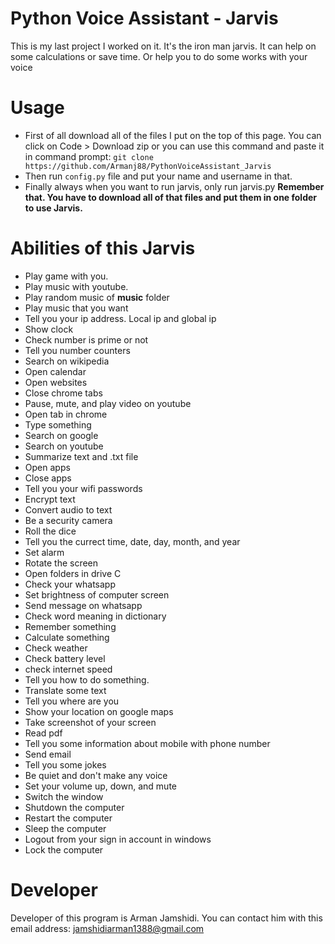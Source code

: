 # Python Voice Assistant - Jarvis
This is my last project I worked on it. It's the iron man jarvis. It can help on some calculations or save time. Or help you to do some works with your voice

# Usage
- First of all download all of the files I put on the top of this page. You can click on Code > Download zip or you can use this command and paste it in command prompt:
``` git clone https://github.com/Armanj88/PythonVoiceAssistant_Jarvis ```
- Then run ```config.py``` file and put your name and username in that.
- Finally always when you want to run jarvis, only run jarvis.py
**Remember that. You have to download all of that files and put them in one folder to use Jarvis.**

# Abilities of this Jarvis
- Play game with you.
- Play music with youtube.
- Play random music of **music** folder
- Play music that you want
- Tell you your ip address. Local ip and global ip
- Show clock
- Check number is prime or not
- Tell you number counters
- Search on wikipedia
- Open calendar
- Open websites
- Close chrome tabs
- Pause, mute, and play video on youtube
- Open tab in chrome
- Type something
- Search on google
- Search on youtube
- Summarize text and .txt file
- Open apps
- Close apps
- Tell you your wifi passwords
- Encrypt text
- Convert audio to text
- Be a security camera
- Roll the dice
- Tell you the currect time, date, day, month, and year
- Set alarm
- Rotate the screen
- Open folders in drive C
- Check your whatsapp
- Set brightness of computer screen
- Send message on whatsapp
- Check word meaning in dictionary
- Remember something
- Calculate something
- Check weather
- Check battery level
- check internet speed
- Tell you how to do something.
- Translate some text
- Tell you where are you
- Show your location on google maps
- Take screenshot of your screen
- Read pdf
- Tell you some information about mobile with phone number
- Send email
- Tell you some jokes
- Be quiet and don't make any voice
- Set your volume up, down, and mute
- Switch the window
- Shutdown the computer
- Restart the computer
- Sleep the computer
- Logout from your sign in account in windows
- Lock the computer

# Developer
Developer of this program is Arman Jamshidi. You can contact him with this email address: [jamshidiarman1388@gmail.com](mailto:jamshidiarman1388@gmail.com)

